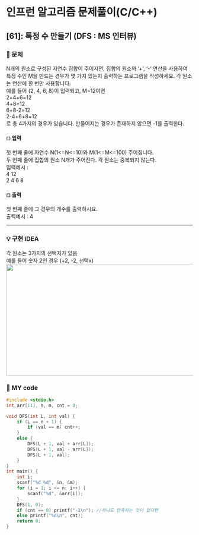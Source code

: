 # 인프런 알고리즘 문제풀이(C/C++)

## [61]: 특정 수 만들기 (DFS : MS 인터뷰)

### 🌴 문제

N개의 원소로 구성된 자연수 집합이 주어지면, 집합의 원소와 ‘+’, ‘-’ 연산을 사용하여 특정 수인 M을 만드는 경우가 몇 가지 있는지 출력하는 프로그램을 작성하세요. 각 원소는 연산에
한 번만 사용합니다.<br>
예를 들어 {2, 4, 6, 8}이 입력되고, M=12이면<br>
2+4+6=12<br>
4+8=12<br>
6+8-2=12<br>
2-4+6+8=12<br>
로 총 4가지의 경우가 있습니다. 만들어지는 경우가 존재하지 않으면 -1를 출력한다.

#### ◻ 입력

첫 번째 줄에 자연수 N(1<=N<=10)와 M(1<=M<=100) 주어집니다.<br>
두 번째 줄에 집합의 원소 N개가 주어진다. 각 원소는 중복되지 않는다.<br>
입력예시 : <br>
4 12<br>
2 4 6 8<br>

#### ◻ 출력

첫 번째 줄에 그 경우의 개수를 출력하시요.<br>
출력예시 : 4

---

### 💡 구현 IDEA

각 원소는 3가지의 선택지가 있음<br>
예를 들어 숫자 2인 경우 (+2, -2, 선택x) <br>
<img src="https://user-images.githubusercontent.com/49135797/119442928-a7d38000-bd63-11eb-8eca-ab0d9fd7a825.png" width="600px" height="300px"/>

### 🤠 MY code

```c++
#include <stdio.h>
int arr[11], n, m, cnt = 0;

void DFS(int L, int val) {
	if (L == n + 1) {
		if (val == m) cnt++;
	}
	else {
		DFS(L + 1, val + arr[L]);
		DFS(L + 1, val - arr[L]);
		DFS(L + 1, val);
	}
}
int main() {
	int i;
	scanf("%d %d", &n, &m);
	for (i = 1; i <= n; i++) {
		scanf("%d", &arr[i]);
	}
	DFS(1, 0);
	if (cnt == 0) printf("-1\n"); //하나도 만족하는 것이 없다면
	else printf("%d\n", cnt);
	return 0;
}
```
